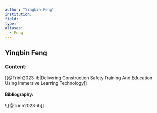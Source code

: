 ```yaml
---
author: "Yingbin Feng"
institution:
field:
type:
aliases:
  - Feng
---
```


## Yingbin Feng

### Content:
[[@Trinh2023-ib|Delivering Construction Safety Training And Education Using Immersive Learning Technology]]

#### Bibliography:

![[@Trinh2023-ib]]